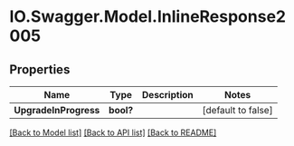 # IO.Swagger.Model.InlineResponse2005
## Properties

Name | Type | Description | Notes
------------ | ------------- | ------------- | -------------
**UpgradeInProgress** | **bool?** |  | [default to false]

[[Back to Model list]](../README.md#documentation-for-models) [[Back to API list]](../README.md#documentation-for-api-endpoints) [[Back to README]](../README.md)

